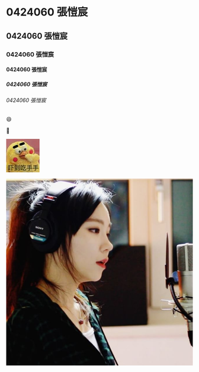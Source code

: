 # 0424060 張愷宸
## 0424060 張愷宸
### 0424060 張愷宸
#### 0424060 張愷宸
##### 0424060 張愷宸
###### 0424060 張愷宸

:smile:

:date:

![images.jpg](images.jpg "嚇到吃手手")

[![Everything Is AWESOME](JFLA.jpg)](https://www.youtube.com/watch?v=aArADxGiYy4 "Taylor Swift - Look What You Made Me Do ( cover by J.Fla )")
